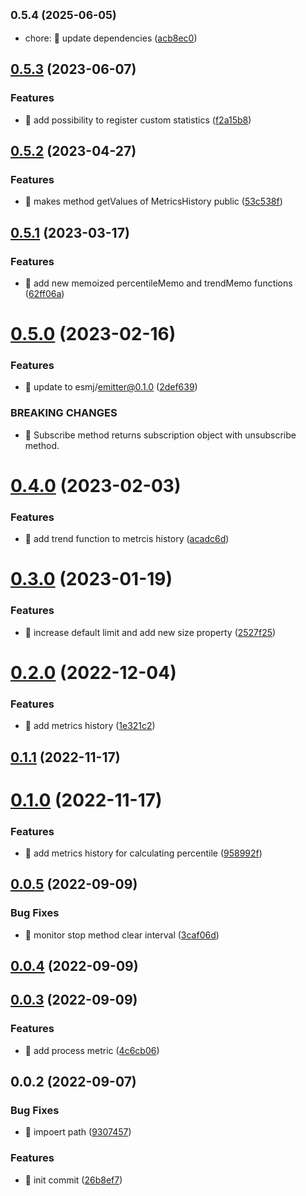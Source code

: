 ## <small>0.5.4 (2025-06-05)</small>

* chore: 🤖 update dependencies ([acb8ec0](https://github.com/mjancarik/esmj-monitor/commit/acb8ec0))



## [0.5.3](https://github.com/mjancarik/esmj-monitor/compare/v0.5.2...v0.5.3) (2023-06-07)


### Features

* 🎸 add possibility to register custom statistics ([f2a15b8](https://github.com/mjancarik/esmj-monitor/commit/f2a15b8277c789e3f73da057fbb441b2be268bda))



## [0.5.2](https://github.com/mjancarik/esmj-monitor/compare/v0.5.1...v0.5.2) (2023-04-27)


### Features

* 🎸 makes method getValues of MetricsHistory public ([53c538f](https://github.com/mjancarik/esmj-monitor/commit/53c538f25eda90b8b64b13cedd6d2bdbcc71d3b1))



## [0.5.1](https://github.com/mjancarik/esmj-monitor/compare/v0.5.0...v0.5.1) (2023-03-17)


### Features

* 🎸 add new memoized percentileMemo and trendMemo functions ([62ff06a](https://github.com/mjancarik/esmj-monitor/commit/62ff06a6762a241e61ff99bf4083766311641016))



# [0.5.0](https://github.com/mjancarik/esmj-monitor/compare/v0.4.0...v0.5.0) (2023-02-16)


### Features

* 🎸 update to esmj/emitter@0.1.0 ([2def639](https://github.com/mjancarik/esmj-monitor/commit/2def6396d52210983075dd8e8d3ba20166b84905))


### BREAKING CHANGES

* 🧨 Subscribe method returns subscription object with unsubscribe method.



# [0.4.0](https://github.com/mjancarik/esmj-monitor/compare/v0.3.0...v0.4.0) (2023-02-03)


### Features

* 🎸 add trend function to metrcis history ([acadc6d](https://github.com/mjancarik/esmj-monitor/commit/acadc6d2ef17829a3552bab9f763ff2d0aa7bc00))



# [0.3.0](https://github.com/mjancarik/esmj-monitor/compare/v0.2.0...v0.3.0) (2023-01-19)


### Features

* 🎸 increase default limit and add new size property ([2527f25](https://github.com/mjancarik/esmj-monitor/commit/2527f25edd2493fc10b6de0bc4a3866881f5710b))



# [0.2.0](https://github.com/mjancarik/esmj-monitor/compare/v0.1.1...v0.2.0) (2022-12-04)


### Features

* 🎸 add metrics history ([1e321c2](https://github.com/mjancarik/esmj-monitor/commit/1e321c22d857ba4ea072c28cd2236ff840c18adc))



## [0.1.1](https://github.com/mjancarik/esmj-monitor/compare/v0.1.0...v0.1.1) (2022-11-17)



# [0.1.0](https://github.com/mjancarik/esmj-monitor/compare/v0.0.5...v0.1.0) (2022-11-17)


### Features

* 🎸 add metrics history for calculating percentile ([958992f](https://github.com/mjancarik/esmj-monitor/commit/958992f36878eb153d10dd5a7a20fc453b930ea5))



## [0.0.5](https://github.com/mjancarik/esmj-monitor/compare/v0.0.4...v0.0.5) (2022-09-09)


### Bug Fixes

* 🐛 monitor stop method clear interval ([3caf06d](https://github.com/mjancarik/esmj-monitor/commit/3caf06dd916249fa62506c12e5287f85b7a1c7b1))



## [0.0.4](https://github.com/mjancarik/esmj-monitor/compare/v0.0.3...v0.0.4) (2022-09-09)



## [0.0.3](https://github.com/mjancarik/esmj-monitor/compare/v0.0.2...v0.0.3) (2022-09-09)


### Features

* 🎸 add process metric ([4c6cb06](https://github.com/mjancarik/esmj-monitor/commit/4c6cb0651d6f3fefeb777dd84456ebce6e542ab0))



## 0.0.2 (2022-09-07)


### Bug Fixes

* 🐛 impoert path ([9307457](https://github.com/mjancarik/esmj-monitor/commit/930745799d06fcb12c79f7a173b5b88d207ecdaf))


### Features

* 🎸 init commit ([26b8ef7](https://github.com/mjancarik/esmj-monitor/commit/26b8ef73e8fc0358b17fb5f01dc44ef76ede165f))



